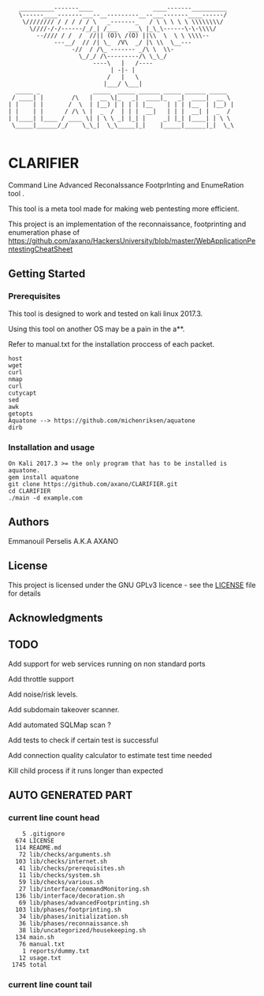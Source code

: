 ```

   __________-------____                 ____-------__________
   \------____-------___--__---------__--___-------____------/
    \//////// / / / / / \   _-------_   / \ \ \ \ \ \\\\\\\\/
      \////-/-/------/_/_| /___   ___\ |_\_\------\-\-\\\\/
        --//// / /  /  //|| (O)\ /(O) ||\\  \  \ \ \\\\--
             ---__/  // /| \_  /V\  _/ |\ \\  \__---
                  -//  / /\_ ------- _/\ \  \\-
                    \_/_/ /\---------/\ \_\_/
                        ----\   |   /----
                             | -|- |
                            /   |   \
                           |___/ \___|
  _____ _               _____  _____ ______ _____ ______ _____
 / ____| |        /\   |  __ \|_   _|  ____|_   _|  ____|  __ \
| |    | |       /  \  | |__) | | | | |__    | | | |__  | |__) |
| |    | |      / /\ \ |  _  /  | | |  __|   | | |  __| |  _  /
| |____| |____ / ____ \| | \ \ _| |_| |     _| |_| |____| | \ \
 \_____|______/_/    \_\_|  \_\_____|_|    |_____|______|_|  \_\


```
# CLARIFIER

Command Line Advanced ReconaIssance FootprInting and EnumeRation tool .

This tool is a meta tool made for making web pentesting more efficient.

This project is an implementation of the reconnaissance, footprinting and enumeration phase of https://github.com/axano/HackersUniversity/blob/master/WebApplicationPentestingCheatSheet

## Getting Started

### Prerequisites

This tool is designed to work and tested on kali linux 2017.3.

Using this tool on another OS may be a pain in the a**.

Refer to manual.txt for the installation proccess of each packet.
```
host
wget
curl
nmap
curl
cutycapt
sed
awk
getopts
Aquatone --> https://github.com/michenriksen/aquatone
dirb
```
### Installation and usage
```
On Kali 2017.3 >= the only program that has to be installed is aquatone.
gem install aquatone
git clone https://github.com/axano/CLARIFIER.git
cd CLARIFIER
./main -d example.com
```
## Authors

Emmanouil Perselis A.K.A AXANO

## License

This project is licensed under the GNU GPLv3 licence - see the [LICENSE](LICENSE) file for details

## Acknowledgments


## TODO

Add support for web services running on non standard ports

Add throttle support

Add noise/risk levels.

Add subdomain takeover scanner.

Add automated SQLMap scan ?

Add tests to check if certain test is successful

Add connection quality calculator to estimate test time needed

Kill child process if it runs longer than expected

## AUTO GENERATED PART
### current line count head
```
    5 .gitignore
  674 LICENSE
  114 README.md
   72 lib/checks/arguments.sh
  103 lib/checks/internet.sh
   41 lib/checks/prerequisites.sh
   11 lib/checks/system.sh
   59 lib/checks/various.sh
   27 lib/interface/commandMonitoring.sh
  136 lib/interface/decoration.sh
   69 lib/phases/advancedFootprinting.sh
  103 lib/phases/footprinting.sh
   34 lib/phases/initialization.sh
   36 lib/phases/reconnaissance.sh
   38 lib/uncategorized/housekeeping.sh
  134 main.sh
   76 manual.txt
    1 reports/dummy.txt
   12 usage.txt
 1745 total
```
### current line count tail
